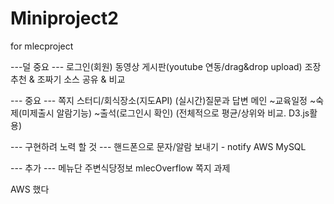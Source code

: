 # Miniproject2
for mlecproject

---덜 중요 ---
로그인(회원)
동영상 게시판(youtube 연동/drag&drop upload)
조장 추천 & 조짜기
소스 공유 & 비교

--- 중요 ---
쪽지
스터디/회식장소(지도API)
(실시간)질문과 답변
메인
~교육일정
~숙제(미제출시 알람기능)
~출석(로그인시 확인)
(전체적으로 평균/상위와 비교. D3.js활용)

--- 구현하려 노력 할 것 ---
핸드폰으로 문자/알람 보내기 - notify
AWS
MySQL

--- 추가 ---
메뉴단
주변식당정보
mlecOverflow
쪽지
과제


AWS 했다
